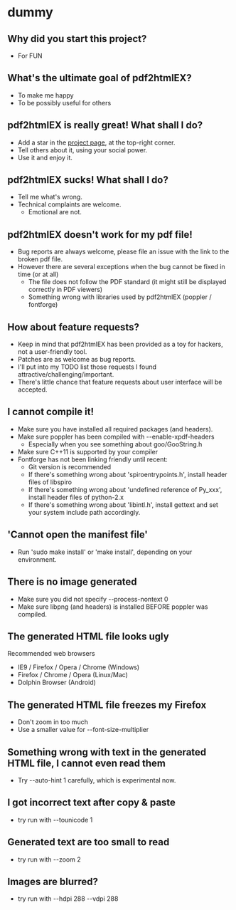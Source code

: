 # dummy

## Why did you start this project?

 - For FUN

## What's the ultimate goal of pdf2htmlEX?

 - To make me happy
 - To be possibly useful for others

## pdf2htmlEX is really great! What shall I do?

 - Add a star in the [project page](http://github.com/coolwanglu/pdf2htmlEX), at the top-right corner.
 - Tell others about it, using your social power.
 - Use it and enjoy it.

## pdf2htmlEX sucks! What shall I do?

 - Tell me what's wrong.
 - Technical complaints are welcome.
   - Emotional are not.

## pdf2htmlEX doesn't work for my pdf file!

 - Bug reports are always welcome, please file an issue with the link to the broken pdf file.
 - However there are several exceptions when the bug cannot be fixed in time (or at all)
   - The file does not follow the PDF standard (it might still be displayed correctly in PDF viewers)
   - Something wrong with libraries used by pdf2htmlEX (poppler / fontforge)

## How about feature requests?

  - Keep in mind that pdf2htmlEX has been provided as a toy for hackers, not a user-friendly tool.
  - Patches are as welcome as bug reports.
  - I'll put into my TODO list those requests I found attractive/challenging/important.
   - There's little chance that feature requests about user interface will be accepted.

## I cannot compile it!

 - Make sure you have installed all required packages (and headers).
 - Make sure poppler has been compiled with --enable-xpdf-headers
   - Especially when you see something about goo/GooString.h
 - Make sure C++11 is supported by your compiler
 - Fontforge has not been linking friendly until recent:
   - Git version is recommended
   - If there's something wrong about 'spiroentrypoints.h', install header files of libspiro
   - If there's something wrong about 'undefined reference of Py_xxx', install header files of python-2.x
   - If there's something wrong about 'libintl.h', install gettext and set your system include path accordingly.

## 'Cannot open the manifest file'
 - Run 'sudo make install' or 'make install', depending on your environment.

## There is no image generated

 - Make sure you did not specify --process-nontext 0
 - Make sure libpng (and headers) is installed BEFORE poppler was compiled.

## The generated HTML file looks ugly

Recommended web browsers
 - IE9 / Firefox / Opera / Chrome (Windows)
 - Firefox / Chrome / Opera (Linux/Mac)
 - Dolphin Browser (Android)

## The generated HTML file freezes my Firefox
 
 - Don't zoom in too much
 - Use a smaller value for --font-size-multiplier

## Something wrong with text in the generated HTML file, I cannot even read them

 - Try --auto-hint 1 carefully, which is experimental now.

## I got incorrect text after copy & paste

 - try run with --tounicode 1

## Generated text are too small to read

 - try run with --zoom 2

## Images are blurred?

 - try run with --hdpi 288 --vdpi 288
